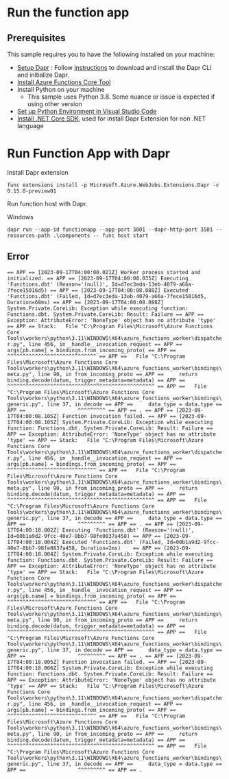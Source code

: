 # Run the function app

## Prerequisites
This sample requires you to have the following installed on your machine:
- [Setup Dapr](https://github.com/dapr/quickstarts/tree/master/hello-world) : Follow [instructions](https://docs.dapr.io/getting-started/install-dapr/) to download and install the Dapr CLI and initialize Dapr.
- [Install Azure Functions Core Tool](https://github.com/Azure/azure-functions-core-tools/blob/master/README.md#windows)
- Install Python on your machine
    - This sample uses Python 3.8. Some nuance or issue is expected if using other version
- [Set up Python Environment in Visual Studio Code](https://code.visualstudio.com/docs/python/python-tutorial)
- [Install .NET Core SDK](https://dotnet.microsoft.com/download), used for install Dapr Extension for non .NET language

# Run Function App with Dapr

Install Dapr extension

```
func extensions install -p Microsoft.Azure.WebJobs.Extensions.Dapr -v 0.15.0-preview01
```

Run function host with Dapr.

Windows
```
dapr run --app-id functionapp --app-port 3001 --dapr-http-port 3501 --resources-path .\components -- func host start
```

## Error

`== APP == [2023-09-17T04:00:00.021Z] Worker process started and initialized.
== APP == [2023-09-17T04:00:08.035Z] Executing 'Functions.dbt' (Reason='(null)', Id=d7ec3eda-13eb-4079-a66a-7fece15016d5)
== APP == [2023-09-17T04:00:08.088Z] Executed 'Functions.dbt' (Failed, Id=d7ec3eda-13eb-4079-a66a-7fece15016d5, Duration=68ms)
== APP == [2023-09-17T04:00:08.088Z] System.Private.CoreLib: Exception while executing function: Functions.dbt. System.Private.CoreLib: Result: Failure
== APP == Exception: AttributeError: 'NoneType' object has no attribute 'type'
== APP == Stack:   File "C:\Program Files\Microsoft\Azure Functions Core Tools\workers\python\3.11\WINDOWS\X64\azure_functions_worker\dispatcher.py", line 456, in _handle__invocation_request
== APP ==     args[pb.name] = bindings.from_incoming_proto(
== APP ==                     ^^^^^^^^^^^^^^^^^^^^^^^^^^^^^
== APP ==   File "C:\Program Files\Microsoft\Azure Functions Core Tools\workers\python\3.11\WINDOWS\X64\azure_functions_worker\bindings\meta.py", line 90, in from_incoming_proto
== APP ==     return binding.decode(datum, trigger_metadata=metadata)
== APP ==            ^^^^^^^^^^^^^^^^^^^^^^^^^^^^^^^^^^^^^^^^^^^^^^^^
== APP ==   File "C:\Program Files\Microsoft\Azure Functions Core Tools\workers\python\3.11\WINDOWS\X64\azure_functions_worker\bindings\generic.py", line 37, in decode
== APP ==     data_type = data.type
== APP ==                 ^^^^^^^^^
== APP == .
== APP == [2023-09-17T04:00:08.105Z] Function invocation failed.
== APP == [2023-09-17T04:00:08.105Z] System.Private.CoreLib: Exception while executing function: Functions.dbt. System.Private.CoreLib: Result: Failure
== APP == Exception: AttributeError: 'NoneType' object has no attribute 'type'
== APP == Stack:   File "C:\Program Files\Microsoft\Azure Functions Core Tools\workers\python\3.11\WINDOWS\X64\azure_functions_worker\dispatcher.py", line 456, in _handle__invocation_request
== APP ==     args[pb.name] = bindings.from_incoming_proto(
== APP ==                     ^^^^^^^^^^^^^^^^^^^^^^^^^^^^^
== APP ==   File "C:\Program Files\Microsoft\Azure Functions Core Tools\workers\python\3.11\WINDOWS\X64\azure_functions_worker\bindings\meta.py", line 90, in from_incoming_proto
== APP ==     return binding.decode(datum, trigger_metadata=metadata)
== APP ==            ^^^^^^^^^^^^^^^^^^^^^^^^^^^^^^^^^^^^^^^^^^^^^^^^
== APP ==   File "C:\Program Files\Microsoft\Azure Functions Core Tools\workers\python\3.11\WINDOWS\X64\azure_functions_worker\bindings\generic.py", line 37, in decode
== APP ==     data_type = data.type
== APP ==                 ^^^^^^^^^
== APP == .
== APP == [2023-09-17T04:00:18.002Z] Executing 'Functions.dbt' (Reason='(null)', Id=00b1a9d2-9fcc-40e7-8bb7-98fe0837a458)
== APP == [2023-09-17T04:00:18.004Z] Executed 'Functions.dbt' (Failed, Id=00b1a9d2-9fcc-40e7-8bb7-98fe0837a458, Duration=2ms)   
== APP == [2023-09-17T04:00:18.004Z] System.Private.CoreLib: Exception while executing function: Functions.dbt. System.Private.CoreLib: Result: Failure
== APP == Exception: AttributeError: 'NoneType' object has no attribute 'type'
== APP == Stack:   File "C:\Program Files\Microsoft\Azure Functions Core Tools\workers\python\3.11\WINDOWS\X64\azure_functions_worker\dispatcher.py", line 456, in _handle__invocation_request
== APP ==     args[pb.name] = bindings.from_incoming_proto(
== APP ==                     ^^^^^^^^^^^^^^^^^^^^^^^^^^^^^
== APP ==   File "C:\Program Files\Microsoft\Azure Functions Core Tools\workers\python\3.11\WINDOWS\X64\azure_functions_worker\bindings\meta.py", line 90, in from_incoming_proto
== APP ==     return binding.decode(datum, trigger_metadata=metadata)
== APP ==            ^^^^^^^^^^^^^^^^^^^^^^^^^^^^^^^^^^^^^^^^^^^^^^^^
== APP ==   File "C:\Program Files\Microsoft\Azure Functions Core Tools\workers\python\3.11\WINDOWS\X64\azure_functions_worker\bindings\generic.py", line 37, in decode
== APP ==     data_type = data.type
== APP ==                 ^^^^^^^^^
== APP == .
== APP == [2023-09-17T04:00:18.005Z] Function invocation failed.
== APP == [2023-09-17T04:00:18.006Z] System.Private.CoreLib: Exception while executing function: Functions.dbt. System.Private.CoreLib: Result: Failure
== APP == Exception: AttributeError: 'NoneType' object has no attribute 'type'
== APP == Stack:   File "C:\Program Files\Microsoft\Azure Functions Core Tools\workers\python\3.11\WINDOWS\X64\azure_functions_worker\dispatcher.py", line 456, in _handle__invocation_request
== APP ==     args[pb.name] = bindings.from_incoming_proto(
== APP ==                     ^^^^^^^^^^^^^^^^^^^^^^^^^^^^^
== APP ==   File "C:\Program Files\Microsoft\Azure Functions Core Tools\workers\python\3.11\WINDOWS\X64\azure_functions_worker\bindings\meta.py", line 90, in from_incoming_proto
== APP ==     return binding.decode(datum, trigger_metadata=metadata)
== APP ==            ^^^^^^^^^^^^^^^^^^^^^^^^^^^^^^^^^^^^^^^^^^^^^^^^
== APP ==   File "C:\Program Files\Microsoft\Azure Functions Core Tools\workers\python\3.11\WINDOWS\X64\azure_functions_worker\bindings\generic.py", line 37, in decode
== APP ==     data_type = data.type
== APP ==                 ^^^^^^^^^
== APP == .`